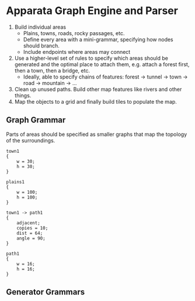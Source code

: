 # Apparata Graph Engine and Parser

1. Build individual areas
   - Plains, towns, roads, rocky passages, etc.
   - Define every area with a mini-grammar, specifying how nodes should branch.
   - Include endpoints where areas may connect
2. Use a higher-level set of rules to specify which areas should be generated and the optimal place to attach them, e.g. attach a forest first, then a town, then a bridge, etc.
   - Ideally, able to specify chains of features:
        forest -> tunnel -> town -> road -> mountain -> ...
3. Clean up unused paths. Build other map features like rivers and other things.
4. Map the objects to a grid and finally build tiles to populate the map.


## Graph Grammar
Parts of areas should be specified as smaller graphs that map the topology of the surroundings.

```
town1
{
    w = 30;
    h = 30;
}

plains1
{
    w = 100;
    h = 100;
}

town1 -> path1
{
    adjacent;
    copies = 10;
    dist = 64;
    angle = 90;
}

path1
{
    w = 16;
    h = 16;
}
```

## Generator Grammars